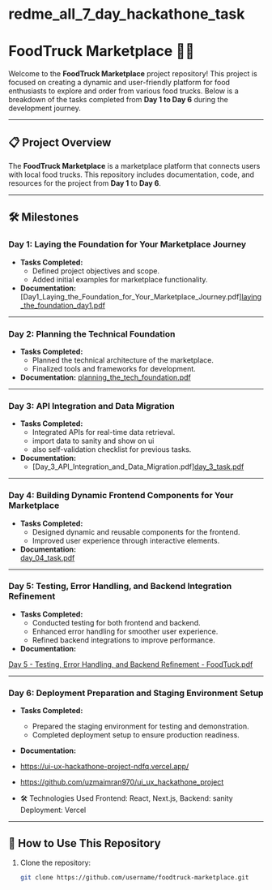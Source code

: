 # redme_all_7_day_hackathone_task
# FoodTruck Marketplace 🚚🍔

Welcome to the **FoodTruck Marketplace** project repository! This project is focused on creating a dynamic and user-friendly platform for food enthusiasts to explore and order from various food trucks. Below is a breakdown of the tasks completed from **Day 1 to Day 6** during the development journey.

---

## 📋 Project Overview

The **FoodTruck Marketplace** is a marketplace platform that connects users with local food trucks. This repository includes documentation, code, and resources for the project from **Day 1** to **Day 6**.

---

## 🛠️ Milestones

### Day 1: Laying the Foundation for Your Marketplace Journey
- **Tasks Completed:**
  - Defined project objectives and scope.
  - Added initial examples for marketplace functionality.
- **Documentation:**  
  [Day1_Laying_the_Foundation_for_Your_Marketplace_Journey.pdf][laying_the_foundation_day1.pdf](https://github.com/user-attachments/files/18496880/laying_the_foundation_day1.pdf)


---

### Day 2: Planning the Technical Foundation
- **Tasks Completed:**
  - Planned the technical architecture of the marketplace.
  - Finalized tools and frameworks for development.
- **Documentation:**  [planning_the_tech_foundation.pdf](https://github.com/user-attachments/files/18496884/planning_the_tech_foundation.pdf)



---

### Day 3: API Integration and Data Migration
- **Tasks Completed:**
  - Integrated APIs for real-time data retrieval.
  - import data to sanity and show on ui
  - also self-validation checklist for previous tasks.
- **Documentation:**  
  - [Day_3_API_Integration_and_Data_Migration.pdf][day_3_task.pdf](https://github.com/user-attachments/files/18496895/day_3_task.pdf)


---

### Day 4: Building Dynamic Frontend Components for Your Marketplace
- **Tasks Completed:**
  - Designed dynamic and reusable components for the frontend.
  - Improved user experience through interactive elements.
- **Documentation:**  
  [day_04_task.pdf](https://github.com/user-attachments/files/18496899/day_04_task.pdf)


---

### Day 5: Testing, Error Handling, and Backend Integration Refinement
- **Tasks Completed:**
  - Conducted testing for both frontend and backend.
  - Enhanced error handling for smoother user experience.
  - Refined backend integrations to improve performance.
- **Documentation:**  

[Day 5 - Testing, Error Handling, and Backend Refinement - FoodTuck.pdf](https://github.com/user-attachments/files/18496901/Day.5.-.Testing.Error.Handling.and.Backend.Refinement.-.FoodTuck.pdf)

---

### Day 6: Deployment Preparation and Staging Environment Setup
- **Tasks Completed:**
  - Prepared the staging environment for testing and demonstration.
  - Completed deployment setup to ensure production readiness.
- **Documentation:**
-  https://ui-ux-hackathone-project-ndfq.vercel.app/

-  https://github.com/uzmaimran970/ui_ux_hackathone_project
-  
  🛠️ Technologies Used
Frontend: React, Next.js,
Backend: sanity
 Deployment: Vercel

---

## 🚀 How to Use This Repository
1. Clone the repository:
   ```bash
   git clone https://github.com/username/foodtruck-marketplace.git
